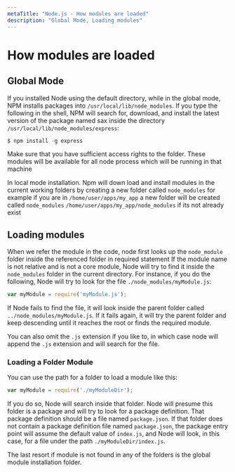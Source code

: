 ```yaml
---
metaTitle: "Node.js - How modules are loaded"
description: "Global Mode, Loading modules"
---
```


# How modules are loaded



## Global Mode


If you installed Node using the default directory, while in the global mode, NPM installs packages into `/usr/local/lib/node_modules`. If you type the following in the shell, NPM will search for, download, and install the latest version of the package named sax inside the directory `/usr/local/lib/node_modules/express`:

```js
$ npm install -g express

```

Make sure that you have sufficient access rights to the folder. These modules will be available for all node process which will be running in that machine

In local mode installation. Npm will down load and install modules in the current working folders by creating a new folder called `node_modules` for example if you are in `/home/user/apps/my_app` a new folder will be created called `node_modules` `/home/user/apps/my_app/node_modules` if its not already exist



## Loading modules


When we refer the module in the code, node first looks up the `node_module` folder inside the referenced folder in required statement
If the module name is not relative and is not a core module, Node will try to find it inside the `node_modules` folder in the current directory.
For instance, if you do the following, Node will try to look for the file `./node_modules/myModule.js`:

```js
var myModule = require('myModule.js');

```

If Node fails to find the file, it will look inside the parent folder called `../node_modules/myModule.js`. If it fails again, it will try the parent folder and keep descending until it reaches the root or finds the required module.

You can also omit the `.js` extension if you like to, in which case node will append the `.js` extension and will search for the file.

### Loading a Folder Module

You can use the path for a folder to load a module like this:

```js
var myModule = require('./myModuleDir');

```

If you do so, Node will search inside that folder. Node will presume this folder is a package and will try to look for a package definition. That package definition should be a file named `package.json`.
If that folder does not contain a package definition file named `package.json`, the package entry point will assume the default value of `index.js`, and Node will look, in this case, for a file under the path `./myModuleDir/index.js`.

The last resort if module is not found in any of the folders is the global module  installation folder.

